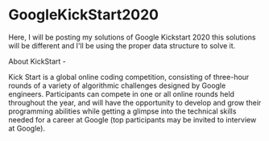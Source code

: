 # GoogleKickStart2020
Here, I will be posting my solutions of Google Kickstart 2020 this solutions will be different and I'll be using the proper data structure to solve it.

About KickStart - 

Kick Start is a global online coding competition, consisting of three-hour rounds of a variety of algorithmic challenges designed by Google engineers. Participants can compete in one or all online rounds held throughout the year, and will have the opportunity to develop and grow their programming abilities while getting a glimpse into the technical skills needed for a career at Google (top participants may be invited to interview at Google).
